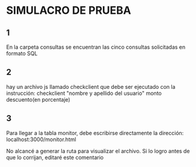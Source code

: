 # SIMULACRO DE PRUEBA

## 1
En la carpeta consultas se encuentran las cinco consultas solicitadas en formato SQL

## 2
hay un archivo js llamado checkclient que debe ser ejecutado con la instrucción:
  checkclient "nombre y apellido del usuario" monto descuento(en porcentaje)

## 3
Para llegar a la tabla monitor, debe escribirse directamente la dirección:
  localhost:3000/monitor.html

No alcancé a generar la ruta para visualizar el archivo.  Si lo logro antes de que lo corrijan, editaré este comentario
